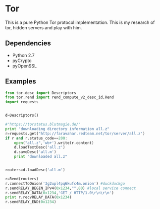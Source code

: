 # Tor
This is a pure Python Tor protocol implementation. This is my research of tor, hidden servers and play with him. 

## Dependencies

- Python 2.7
- pyCrypto
- pyOpenSSL


## Examples
``` python
from tor.desc import Descriptors
from tor.rend import rend_compute_v2_desc_id,Rend
import requests


d=Descriptors()

#"https://torstatus.blutmagie.de/"
print "downloading directory information all.z"
r=requests.get("http://faravahar.redteam.net/tor/server/all.z")
if r and r.status_code==200:
    open("all.z",'wb+').write(r.content)
    d.loadTextDesc('all.z')
    d.saveDesc('all.m')
    print "downloaded all.z"


routers=d.loadDesc('all.m')

r=Rend(routers)
r.connectToOnion('3g2upl4pq6kufc4m.onion') #duckduckgo
r.sendRELAY_BEGIN_IPv4(0x1234,"",80) #local service connect
r.sendRELAY_DATA(0x1234,'GET / HTTP/1.0\r\n\r\n')
print r.recvRELAY_DATA(0x1234)
r.sendRELAY_END(0x1234)
```
